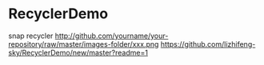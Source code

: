 # RecyclerDemo
snap recycler
http://github.com/yourname/your-repository/raw/master/images-folder/xxx.png
https://github.com/lizhifeng-sky/RecyclerDemo/new/master?readme=1
